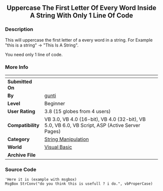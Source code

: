 ﻿<div align="center">

## Uppercase The First Letter Of Every Word Inside A String With Only 1 Line Of Code


</div>

### Description

This will uppercase the first letter of a every word in a string. For Example "this is a string" -> "This Is A String".

You need only 1 line of code.
 
### More Info
 


<span>             |<span>
---                |---
**Submitted On**   |
**By**             |[gunti](https://github.com/Planet-Source-Code/PSCIndex/blob/master/ByAuthor/gunti.md)
**Level**          |Beginner
**User Rating**    |3.8 (15 globes from 4 users)
**Compatibility**  |VB 3\.0, VB 4\.0 \(16\-bit\), VB 4\.0 \(32\-bit\), VB 5\.0, VB 6\.0, VB Script, ASP \(Active Server Pages\) 
**Category**       |[String Manipulation](https://github.com/Planet-Source-Code/PSCIndex/blob/master/ByCategory/string-manipulation__1-5.md)
**World**          |[Visual Basic](https://github.com/Planet-Source-Code/PSCIndex/blob/master/ByWorld/visual-basic.md)
**Archive File**   |[](https://github.com/Planet-Source-Code/gunti-uppercase-the-first-letter-of-every-word-inside-a-string-with-only-1-line-of-code__1-9368/archive/master.zip)





### Source Code

```
'Here it is (example with msgbox)
MsgBox StrConv("do you think this is usefull ? i do.", vbProperCase)
```

